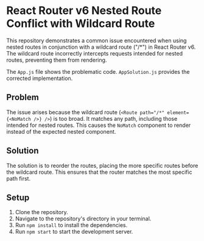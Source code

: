 # React Router v6 Nested Route Conflict with Wildcard Route

This repository demonstrates a common issue encountered when using nested routes in conjunction with a wildcard route ("/*") in React Router v6.  The wildcard route incorrectly intercepts requests intended for nested routes, preventing them from rendering.

The `App.js` file shows the problematic code.  `AppSolution.js` provides the corrected implementation.

## Problem

The issue arises because the wildcard route (`<Route path="/*" element={<NoMatch />} />`) is too broad. It matches any path, including those intended for nested routes.  This causes the `NoMatch` component to render instead of the expected nested component.

## Solution

The solution is to reorder the routes, placing the more specific routes before the wildcard route.  This ensures that the router matches the most specific path first.

## Setup

1. Clone the repository.
2. Navigate to the repository's directory in your terminal.
3. Run `npm install` to install the dependencies.
4. Run `npm start` to start the development server. 
